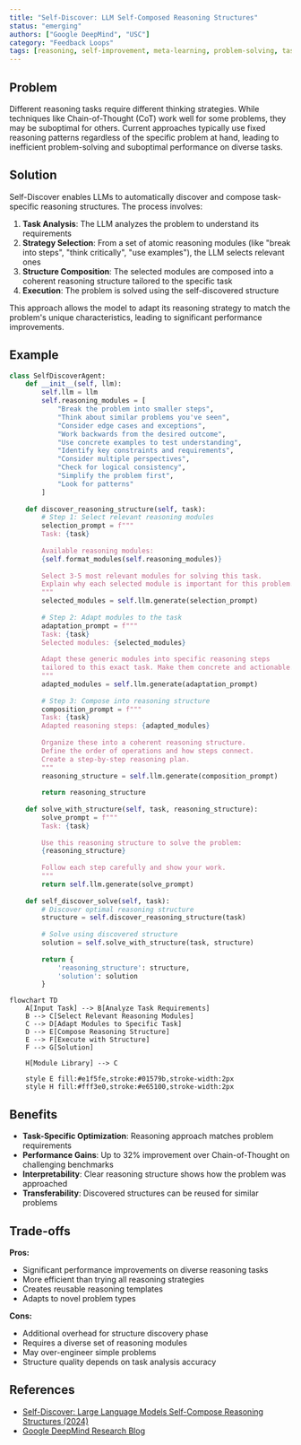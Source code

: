 ```yaml
---
title: "Self-Discover: LLM Self-Composed Reasoning Structures"
status: "emerging"
authors: ["Google DeepMind", "USC"]
category: "Feedback Loops"
tags: [reasoning, self-improvement, meta-learning, problem-solving, task-specific, optimization]
---
```


## Problem

Different reasoning tasks require different thinking strategies. While techniques like Chain-of-Thought (CoT) work well for some problems, they may be suboptimal for others. Current approaches typically use fixed reasoning patterns regardless of the specific problem at hand, leading to inefficient problem-solving and suboptimal performance on diverse tasks.

## Solution

Self-Discover enables LLMs to automatically discover and compose task-specific reasoning structures. The process involves:

1. **Task Analysis**: The LLM analyzes the problem to understand its requirements
2. **Strategy Selection**: From a set of atomic reasoning modules (like "break into steps", "think critically", "use examples"), the LLM selects relevant ones
3. **Structure Composition**: The selected modules are composed into a coherent reasoning structure tailored to the specific task
4. **Execution**: The problem is solved using the self-discovered structure

This approach allows the model to adapt its reasoning strategy to match the problem's unique characteristics, leading to significant performance improvements.

## Example

```python
class SelfDiscoverAgent:
    def __init__(self, llm):
        self.llm = llm
        self.reasoning_modules = [
            "Break the problem into smaller steps",
            "Think about similar problems you've seen",
            "Consider edge cases and exceptions",
            "Work backwards from the desired outcome",
            "Use concrete examples to test understanding",
            "Identify key constraints and requirements",
            "Consider multiple perspectives",
            "Check for logical consistency",
            "Simplify the problem first",
            "Look for patterns"
        ]
    
    def discover_reasoning_structure(self, task):
        # Step 1: Select relevant reasoning modules
        selection_prompt = f"""
        Task: {task}
        
        Available reasoning modules:
        {self.format_modules(self.reasoning_modules)}
        
        Select 3-5 most relevant modules for solving this task.
        Explain why each selected module is important for this problem.
        """
        selected_modules = self.llm.generate(selection_prompt)
        
        # Step 2: Adapt modules to the task
        adaptation_prompt = f"""
        Task: {task}
        Selected modules: {selected_modules}
        
        Adapt these generic modules into specific reasoning steps 
        tailored to this exact task. Make them concrete and actionable.
        """
        adapted_modules = self.llm.generate(adaptation_prompt)
        
        # Step 3: Compose into reasoning structure
        composition_prompt = f"""
        Task: {task}
        Adapted reasoning steps: {adapted_modules}
        
        Organize these into a coherent reasoning structure.
        Define the order of operations and how steps connect.
        Create a step-by-step reasoning plan.
        """
        reasoning_structure = self.llm.generate(composition_prompt)
        
        return reasoning_structure
    
    def solve_with_structure(self, task, reasoning_structure):
        solve_prompt = f"""
        Task: {task}
        
        Use this reasoning structure to solve the problem:
        {reasoning_structure}
        
        Follow each step carefully and show your work.
        """
        return self.llm.generate(solve_prompt)
    
    def self_discover_solve(self, task):
        # Discover optimal reasoning structure
        structure = self.discover_reasoning_structure(task)
        
        # Solve using discovered structure
        solution = self.solve_with_structure(task, structure)
        
        return {
            'reasoning_structure': structure,
            'solution': solution
        }
```

```mermaid
flowchart TD
    A[Input Task] --> B[Analyze Task Requirements]
    B --> C[Select Relevant Reasoning Modules]
    C --> D[Adapt Modules to Specific Task]
    D --> E[Compose Reasoning Structure]
    E --> F[Execute with Structure]
    F --> G[Solution]
    
    H[Module Library] --> C
    
    style E fill:#e1f5fe,stroke:#01579b,stroke-width:2px
    style H fill:#fff3e0,stroke:#e65100,stroke-width:2px
```

## Benefits

- **Task-Specific Optimization**: Reasoning approach matches problem requirements
- **Performance Gains**: Up to 32% improvement over Chain-of-Thought on challenging benchmarks
- **Interpretability**: Clear reasoning structure shows how the problem was approached
- **Transferability**: Discovered structures can be reused for similar problems

## Trade-offs

**Pros:**
- Significant performance improvements on diverse reasoning tasks
- More efficient than trying all reasoning strategies
- Creates reusable reasoning templates
- Adapts to novel problem types

**Cons:**
- Additional overhead for structure discovery phase
- Requires a diverse set of reasoning modules
- May over-engineer simple problems
- Structure quality depends on task analysis accuracy

## References

- [Self-Discover: Large Language Models Self-Compose Reasoning Structures (2024)](https://arxiv.org/abs/2402.03620)
- [Google DeepMind Research Blog](https://deepmind.google/research/)
